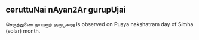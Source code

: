 ## ceruttuNai nAyan2Ar gurupUjai

செருத்துணை நாயனார் குருபூஜை is observed on Puṣya nakṣhatram day of Siṃha (solar) month.



